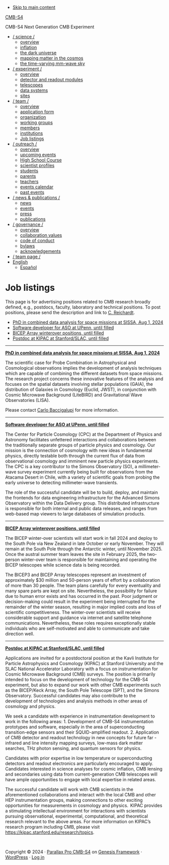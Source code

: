 - [Skip to main content](#genesis-content)

[CMB-S4](https://cmb-s4.org/)

CMB-S4 Next Generation CMB Experiment

- [/ science /](https://cmb-s4.org/science/)
  - [overview](https://cmb-s4.org/science/)
  - [inflation](https://cmb-s4.org/science/inflation/)
  - [the dark universe](https://cmb-s4.org/science/the-dark-universe/)
  - [mapping matter in the cosmos](https://cmb-s4.org/science/mapping-matter-in-the-cosmos/)
  - [the time-varying mm-wave sky](https://cmb-s4.org/science/the-time-varying-mm-wave-sky/)
- [/ experiment /](https://cmb-s4.org/experiment/)
  - [overview](https://cmb-s4.org/experiment/)
  - [detector and readout modules](https://cmb-s4.org/experiment/detector-and-readout-modules/)
  - [telescopes](https://cmb-s4.org/experiment/telescopes/)
  - [data systems](https://cmb-s4.org/experiment/data-systems/)
  - [sites](https://cmb-s4.org/experiment/sites/)
- [/ team /](https://cmb-s4.org/team/)
  - [overview](https://cmb-s4.org/team/)
  - [application form](https://docs.google.com/forms/d/e/1FAIpQLSeWN8oUKfBw1f3kG5DAACIRvZqYHTjG_K6fRMUnbq7T0uDidg/viewform)
  - [organization](https://cmb-s4.org/team/organization/)
  - [working groups](https://cmb-s4.org/team/working-groups/)
  - [members](https://people.cmb-s4.org/public/showdir.php)
  - [institutions](https://people.cmb-s4.org/public/showorgs.php)
  - [Job listings](https://cmb-s4.org/team/job-postings/)
- [/ outreach /](https://cmb-s4.org/outreach/)
  - [overview](https://cmb-s4.org/outreach/)
  - [upcoming events](https://cmb-s4.org/outreach/upcoming-events/)
  - [High School Course](https://cmb-s4.org/outreach/saturday-science-series/)
  - [scientist profiles](https://cmb-s4.org/outreach/scientist-of-the-week/)
  - [students](https://cmb-s4.org/outreach/students/)
  - [parents](https://cmb-s4.org/outreach/parents/)
  - [teachers](https://cmb-s4.org/outreach/teachers/)
  - [events calendar](https://cmb-s4.org/outreach/events-calendar/)
  - [past events](https://cmb-s4.org/outreach/past-events/)
- [/ news & publications /](https://cmb-s4.org/news/)
  - [news](https://cmb-s4.org/news/)
  - [events](https://cmb-s4.org/news/events/)
  - [press](https://cmb-s4.org/news/press/)
  - [publications](https://cmb-s4.org/news/publications/)
- [/ governance /](https://cmb-s4.org/governance/)
  - [overview](https://cmb-s4.org/governance/)
  - [collaboration values](https://cmb-s4.org/governance/collaboration-values/)
  - [code of conduct](https://cmb-s4.org/governance/code-of-conduct/)
  - [bylaws](https://cmb-s4.org/governance/bylaws/)
  - [acknowledgements](https://cmb-s4.org/governance/acknowledgements/)
- [/ team page /](https://cmb-s4.org/team-page)
- [English](#pll_switcher)
  - [Español](https://cmb-s4.org/es/equipo/ofertas-de-empleo/)

# Job listings

This page is for advertising positions related to CMB research broadly defined, e.g., postdocs, faculty, laboratory and technical positions. To post positions, please send the description and link to [C. Reichardt]().

- [PhD in combined data analysis for space missions at SISSA, Aug 1, 2024](#sissa)
- [Software developer for ASO at UPenn, until filled](#penn)
- [BICEP Array winterover positions, until filled](#bicep)
- [Postdoc at KIPAC at Stanford/SLAC, until filled](#kipac)

------------------------------------------------------------------------

**[PhD in combined data analysis for space missions at SISSA, Aug 1, 2024](https://www.unitn.it/phd-sst/884/details-about-funded-positions-40th-cycle-curriculum-1)**

The scientific case for Probe Combination in Astrophysical and Cosmological observations implies the development of analysis techniques which are capable of combining the different datasets from space missions. The research project concerns these innovative features of the analysis and focuses on the spatial datasets involving stellar populations (GAIA), the distribution of Galaxies in Cosmology (Euclid, JWST), in conjunction with Cosmic Microwave Background (LiteBIRD) and Gravitational Wave Observatories (LISA).

Please contact [Carlo Baccigalupi]() for more information.

------------------------------------------------------------------------

**[Software developer for ASO at UPenn, until filled](https://wd1.myworkdaysite.com/recruiting/upenn/careers-at-penn/job/David-Rittenhouse-Laboratory/Sr-Application-Developer---Application-Developer-C--Department-of-Physics-and-Astronomy_JR00091703)**

The Center for Particle Cosmology (CPC) at the Department of Physics and Astronomy facilitates unfettered interactions and collaborations between the traditionally separate groups of particle physics and cosmology. Our mission is the connection of cosmology with new ideas in fundamental physics, directly testable both through the current flux of data from observational cosmology and imminent new particle physics experiments. The CPC is a key contributor to the Simons Observatory (SO), a millimeter-wave survey experiment currently being built for observations from the Atacama Desert in Chile, with a variety of scientific goals from probing the early universe to detecting millimeter-wave transients.

The role of the successful candidate will be to build, deploy, and maintain the frontends for data engineering infrastructure for the Advanced Simons Observatory within the Data Delivery group. This distributed infrastructure is responsible for both internal and public data releases, and ranges from web-based map viewers to large databases of simulation products.

------------------------------------------------------------------------

**[BICEP Array winterover positions, until filled](https://hr.myu.umn.edu/jobs/ext/361030)**

The BICEP winter-over scientists will start work in fall 2024 and deploy to the South Pole via New Zealand in late October or early November. They will remain at the South Pole through the Antarctic winter, until November 2025. Once the austral summer team leaves the site in February 2025, the two-person winter-over team is responsible for maintaining and operating the BICEP telescopes while science data is being recorded. 

The BICEP3 and BICEP Array telescopes represent an investment of approximately $30 million and 50-person years of effort by a collaboration of more than 30 people. The team plans carefully for every eventuality and many spare parts are kept on site. Nevertheless, the possibility for failure due to human error exists and has occurred in the past. Poor judgment or decision-making could result in the experiment being interrupted for the remainder of the winter season, resulting in major implied costs and loss of scientific competitiveness. The winter-over scientists will receive considerable support and guidance via internet and satellite telephone communications. Nevertheless, these roles requires exceptionally stable individuals who are self-motivated and able to communicate and take direction well.

------------------------------------------------------------------------

**[Postdoc at KIPAC at Stanford/SLAC, until filled](https://academicjobsonline.org/ajo/jobs/27171)**

Applications are invited for a postdoctoral position at the Kavli Institute for Particle Astrophysics and Cosmology (KIPAC) at Stanford University and the SLAC National Accelerator Laboratory with a focus on instrumentation for Cosmic Microwave Background (CMB) surveys. The position is primarily intended to focus on the development of technology for the CMB-S4 experiment, but also to expand our work with other CMB experiments such as the BICEP/Keck Array, the South Pole Telescope (SPT), and the Simons Observatory. Successful candidates may also contribute to the development of technologies and analysis methods in other areas of cosmology and physics.

We seek a candidate with experience in instrumentation development to work in the following areas: 1. Development of CMB-S4 instrumentation prototypes and software, especially in the area of superconducting transition-edge sensors and their SQUID-amplified readout. 2. Application of CMB detector and readout technology in new concepts for future far -infrared and line intensity mapping surveys, low-mass dark matter searches, THz photon sensing, and quantum sensors for physics.

Candidates with prior expertise in low temperature or superconducting detectors and readout electronics are particularly encouraged to apply. Candidates interested in science analyses for cosmic inflation, CMB lensing and secondaries using data from current-generation CMB telescopes will have ample opportunities to engage with local expertise in related areas.

The successful candidate will work with CMB scientists in the aforementioned collaborations and interact with the local CMB and other HEP instrumentation groups, making connections to other exciting opportunities for measurements in cosmology and physics.  KIPAC provides a stimulating intellectual environment for interactions with scientists pursuing observational, experimental, computational, and theoretical research relevant to the above areas. For more information on KIPAC’s research program including CMB, please visit <https://kipac.stanford.edu/research/topics>.

 

Copyright © 2024 · [Parallax Pro CMB-S4](http://my.studiopress.com/themes/parallax/) on [Genesis Framework](https://www.studiopress.com/) · [WordPress](https://wordpress.org/) · [Log in](https://cmb-s4.org/wp-login.php)
